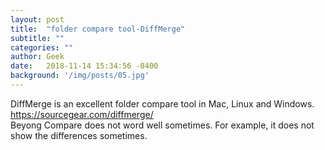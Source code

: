 ```yaml
---
layout: post
title:  "folder compare tool-DiffMerge"
subtitle: ""
categories: ""
author: Geek
date:   2018-11-14 15:34:56 -0400
background: '/img/posts/05.jpg'
---
```

DiffMerge is an excellent folder compare tool in Mac, Linux and Windows.
<br>
https://sourcegear.com/diffmerge/
<br>
Beyong Compare does not word well sometimes. For example, it does not show the differences sometimes.

